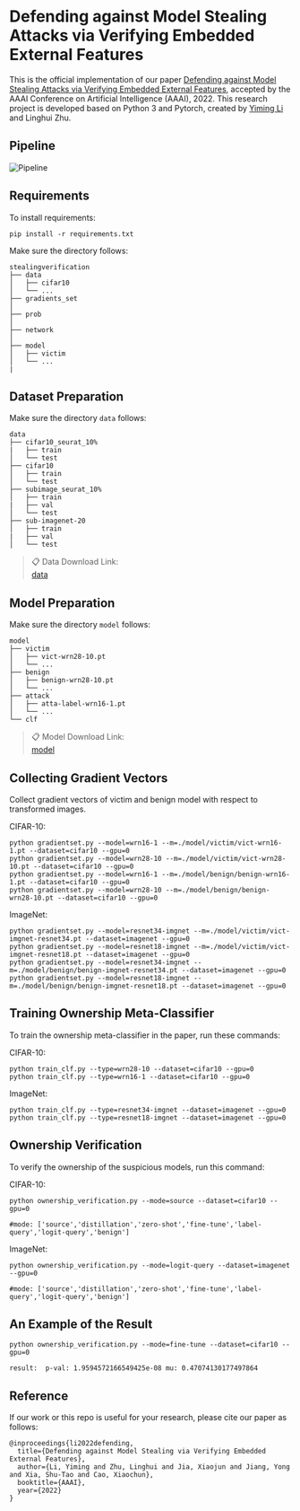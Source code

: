# Defending against Model Stealing Attacks via Verifying Embedded External Features

This is the official implementation of our paper [Defending against Model Stealing Attacks via
Verifying Embedded External Features](https://www.researchgate.net/publication/356717751_Defending_against_Model_Stealing_via_Verifying_Embedded_External_Features), accepted by the AAAI Conference on Artificial Intelligence (AAAI), 2022. This research project is developed based on Python 3 and Pytorch, created by [Yiming Li](http://liyiming.tech/) and Linghui Zhu.



## Pipeline
![Pipeline](https://github.com/zlh-thu/StealingVerification/blob/main/images/pipeline.png)


## Requirements

To install requirements:

```setup
pip install -r requirements.txt
```
Make sure the directory follows:
```File Tree
stealingverification
├── data
│   ├── cifar10
│   └── ...
├── gradients_set 
│   
├── prob
│   
├── network
│   
├── model
│   ├── victim
│   └── ...
|
```


## Dataset Preparation
Make sure the directory ``data`` follows:
```File Tree
data
├── cifar10_seurat_10%
|   ├── train
│   └── test
├── cifar10  
│   ├── train
│   └── test
├── subimage_seurat_10%
│   ├── train
|   ├── val
│   └── test
├── sub-imagenet-20
│   ├── train
|   ├── val
│   └── test
```


>📋  Data Download Link:  
>[data](https://www.dropbox.com/sh/wzvq37j3fqaxzdj/AACZO-U4P5LVCANaEE8v7DIna?dl=0)


## Model Preparation
Make sure the directory ``model`` follows:
```File Tree
model
├── victim
│   ├── vict-wrn28-10.pt
│   └── ...
├── benign
│   ├── benign-wrn28-10.pt
│   └── ...
├── attack
│   ├── atta-label-wrn16-1.pt
│   └── ...
└── clf
```

>📋  Model Download Link:  
>[model](https://www.dropbox.com/sh/w3hgjlranvjifk8/AABCjMKxmqHQzSro0rZuLn3Ia?dl=0)



## Collecting Gradient Vectors
Collect gradient vectors of victim and benign model with respect to transformed images.

CIFAR-10:
```Collect
python gradientset.py --model=wrn16-1 --m=./model/victim/vict-wrn16-1.pt --dataset=cifar10 --gpu=0
python gradientset.py --model=wrn28-10 --m=./model/victim/vict-wrn28-10.pt --dataset=cifar10 --gpu=0
python gradientset.py --model=wrn16-1 --m=./model/benign/benign-wrn16-1.pt --dataset=cifar10 --gpu=0
python gradientset.py --model=wrn28-10 --m=./model/benign/benign-wrn28-10.pt --dataset=cifar10 --gpu=0
```

ImageNet:
```Collect
python gradientset.py --model=resnet34-imgnet --m=./model/victim/vict-imgnet-resnet34.pt --dataset=imagenet --gpu=0
python gradientset.py --model=resnet18-imgnet --m=./model/victim/vict-imgnet-resnet18.pt --dataset=imagenet --gpu=0
python gradientset.py --model=resnet34-imgnet --m=./model/benign/benign-imgnet-resnet34.pt --dataset=imagenet --gpu=0
python gradientset.py --model=resnet18-imgnet --m=./model/benign/benign-imgnet-resnet18.pt --dataset=imagenet --gpu=0
```

## Training Ownership Meta-Classifier

To train the ownership meta-classifier in the paper, run these commands:

CIFAR-10:
```train
python train_clf.py --type=wrn28-10 --dataset=cifar10 --gpu=0
python train_clf.py --type=wrn16-1 --dataset=cifar10 --gpu=0
```
ImageNet:
```train
python train_clf.py --type=resnet34-imgnet --dataset=imagenet --gpu=0
python train_clf.py --type=resnet18-imgnet --dataset=imagenet --gpu=0
```

## Ownership Verification

To verify the ownership of the suspicious models, run this command:

CIFAR-10:
```Verification
python ownership_verification.py --mode=source --dataset=cifar10 --gpu=0 

#mode: ['source','distillation','zero-shot','fine-tune','label-query','logit-query','benign']
```

ImageNet:
```Verification
python ownership_verification.py --mode=logit-query --dataset=imagenet --gpu=0 

#mode: ['source','distillation','zero-shot','fine-tune','label-query','logit-query','benign']
```
## An Example of the Result
```Verification
python ownership_verification.py --mode=fine-tune --dataset=cifar10 --gpu=0 

result:  p-val: 1.9594572166549425e-08 mu: 0.47074130177497864
```

## Reference
If our work or this repo is useful for your research, please cite our paper as follows:
```
@inproceedings{li2022defending,
  title={Defending against Model Stealing via Verifying Embedded External Features},
  author={Li, Yiming and Zhu, Linghui and Jia, Xiaojun and Jiang, Yong and Xia, Shu-Tao and Cao, Xiaochun},
  booktitle={AAAI},
  year={2022}
}
```

